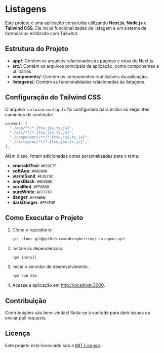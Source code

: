 # Listagens

Este projeto é uma aplicação construída utilizando **Next.js**, **Node.js** e **Tailwind CSS**. Ele inclui funcionalidades de listagem e um sistema de formulários estilizado com Tailwind.

## Estrutura do Projeto

- **app/**: Contém os arquivos relacionados às páginas e rotas do Next.js.
- **src/**: Contém os arquivos principais da aplicação, como componentes e utilitários.
- **components/**: Contém os componentes reutilizáveis da aplicação.
- **listagens/**: Contém as funcionalidades relacionadas às listagens.

## Configuração do Tailwind CSS

O arquivo `tailwind.config.ts` foi configurado para incluir os seguintes caminhos de conteúdo:

```typescript
content: [
  "./app/**/*.{tsx,jsx,ts,js}",
  "./src/**/*.{tsx,jsx,ts,js}",
  "./components/**/*.{tsx,jsx,ts,js}",
  "./listagens/**/*.{tsx,jsx,ts,js}",
],
```

Além disso, foram adicionadas cores personalizadas para o tema:

- **emeraldTeal**: `#038C7F`
- **softAqu**: `#A9D9D0`
- **warmSand**: `#F2E7DC`
- **onyxBlack**: `#0D0D0D`
- **coralRed**: `#FF6B6B`
- **pureWhite**: `#FFFFFF`
- **danger**: `#FF6B6B`
- **darkDanger**: `#FF4F4F`

## Como Executar o Projeto

1. Clone o repositório:

   ```bash
   git clone git@github.com:dennyberrios/Listagens.git
   ```

2. Instale as dependências:

   ```bash
   npm install
   ```

3. Inicie o servidor de desenvolvimento:

   ```bash
   npm run dev
   ```

4. Acesse a aplicação em [http://localhost:3000](http://localhost:3000).

## Contribuição

Contribuições são bem-vindas! Sinta-se à vontade para abrir issues ou enviar pull requests.

## Licença

Este projeto está licenciado sob a [MIT License](LICENSE).
